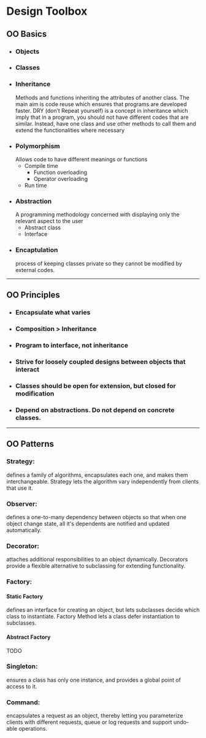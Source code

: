 # Design Toolbox

## OO Basics

- ### Objects
- ### Classes
- ### Inheritance
  Methods and functions inheriting the attributes of another class. The main aim is code reuse which ensures that programs are developed faster. DRY (don’t Repeat yourself) is a concept in inheritance which imply that in a program, you should not have different codes that are similar. Instead, have one class and use other methods to call them and extend the functionalities where necessary
- ### Polymorphism
  Allows code to have different meanings or functions
  - Compile time
    - Function overloading
    - Operator overloading
  - Run time
- ### Abstraction 
  A programming methodology concerned with displaying only the relevant aspect to the user
  - Abstract class
  - Interface
- ### Encaptulation
  process of keeping classes private so they cannot be modified by external codes.
---
## OO Principles

- ### Encapsulate what varies
- ### Composition > Inheritance
- ### Program to interface, not inheritance
- ### Strive for loosely coupled designs between objects that interact
- ### Classes should be open for extension, but closed for modification
- ### Depend on abstractions. Do not depend on concrete classes.
---
## OO Patterns
### Strategy:

defines a family of algorithms, encapsulates each one, and makes them interchangeable. Strategy lets the algorithm vary independently from clients that use it.

### Observer:

defines a one-to-many dependency between objects so that when one object change state, all it's dependents are notified and updated automatically.

### Decorator:

attaches additional responsibilities to an object dynamically. Decorators provide a flexible alternative to subclassing for extending functionality.

### Factory:

#### Static Factory

defines an interface for creating an object, but lets subclasses decide which class to instantiate. Factory Method lets a class defer instantiation to subclasses.

#### Abstract Factory

TODO

### Singleton:

ensures a class has only one
instance, and provides a global point of access to it.

### Command:

encapsulates a request as an object, thereby letting you parameterize clients with different requests, queue or log requests and support undo-able operations.